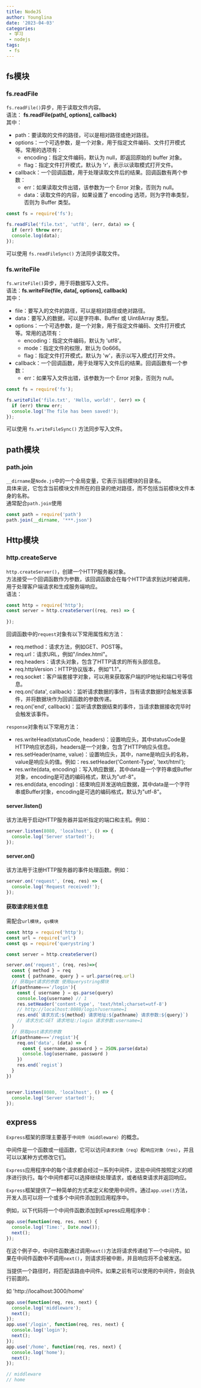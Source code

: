 ```yaml
---
title: NodeJS
author: Younglina
date: '2023-04-03'
categories:
 - 学习
 - nodejs
tags:
 - fs
---
```


## fs模块
### fs.readFile
`fs.readFile()`异步，用于读取文件内容。  
语法： **fs.readFile(path[, options], callback)**  
其中：
- path：要读取的文件的路径，可以是相对路径或绝对路径。
- options：一个可选参数，是一个对象，用于指定文件编码、文件打开模式等。常用的选项有：
  - encoding：指定文件编码，默认为 null，即返回原始的 buffer 对象。
  - flag：指定文件打开模式，默认为 'r'，表示以读取模式打开文件。
- callback：一个回调函数，用于处理读取文件后的结果。回调函数有两个参数：
  - err：如果读取文件出错，该参数为一个 Error 对象，否则为 null。
  - data：读取文件的内容，如果设置了 encoding 选项，则为字符串类型，否则为 Buffer 类型。

``` javascript
const fs = require('fs');

fs.readFile('file.txt', 'utf8', (err, data) => {
  if (err) throw err;
  console.log(data);
});
```
可以使用 `fs.readFileSync()` 方法同步读取文件。  

### fs.**writeFile**
`fs.writeFile()`异步，用于将数据写入文件。  
语法：**fs.writeFile(file, data[, options], callback)**  
其中：
- file：要写入的文件的路径，可以是相对路径或绝对路径。
- data：要写入的数据，可以是字符串、Buffer 或 Uint8Array 类型。
- options：一个可选参数，是一个对象，用于指定文件编码、文件打开模式等。常用的选项有：
  - encoding：指定文件编码，默认为 'utf8'。
  - mode：指定文件的权限，默认为 0o666。
  - flag：指定文件打开模式，默认为 'w'，表示以写入模式打开文件。
- callback：一个回调函数，用于处理写入文件后的结果。回调函数有一个参数：
  - err：如果写入文件出错，该参数为一个 Error 对象，否则为 null。

```javascript
const fs = require('fs');

fs.writeFile('file.txt', 'Hello, world!', (err) => {
  if (err) throw err;
  console.log('The file has been saved!');
});
```
可以使用 `fs.writeFileSync()` 方法同步写入文件。

## path模块
### path.join
`__dirname`是`Node.js`中的一个全局变量，它表示当前模块的目录名。  
具体来说，它包含当前模块文件所在的目录的绝对路径，而不包括当前模块文件本身的名称。  
通常配合`path.join`使用

```javascript
const path = require('path')
path.join(__dirname, '***.json')
```

## Http模块
### http.createServe

`http.createServer()`，创建一个HTTP服务器对象。  
方法接受一个回调函数作为参数，该回调函数会在每个HTTP请求到达时被调用，用于处理客户端请求和生成服务端响应。  
语法：  

```javascript
const http = require('http');
const server = http.createServer((req, res) => {
  
});
```
回调函数中的`request`对象有以下常用属性和方法：  
- req.method：请求方法，例如GET、POST等。  
- req.url：请求URL，例如"/index.html"。  
- req.headers：请求头对象，包含了HTTP请求的所有头部信息。  
- req.httpVersion：HTTP协议版本，例如"1.1"。  
- req.socket：客户端套接字对象，可以用来获取客户端的IP地址和端口号等信息。  
- req.on('data', callback)：监听请求数据的事件，当有请求数据时会触发该事件，并将数据块作为回调函数的参数传递。   
- req.on('end', callback)：监听请求数据结束的事件，当请求数据接收完毕时会触发该事件。  

`response`对象有以下常用方法：  

- res.writeHead(statusCode, headers)：设置响应头，其中statusCode是HTTP响应状态码，headers是一个对象，包含了HTTP响应头信息。
- res.setHeader(name, value)：设置响应头，其中，name是响应头的名称，value是响应头的值。例如：res.setHeader('Content-Type', 'text/html');
- res.write(data, encoding)：写入响应数据，其中data是一个字符串或Buffer对象，encoding是可选的编码格式，默认为"utf-8"。
- res.end(data, encoding)：结束响应并发送响应数据，其中data是一个字符串或Buffer对象，encoding是可选的编码格式，默认为"utf-8"。

#### server.listen()
该方法用于启动HTTP服务器并监听指定的端口和主机。例如：
```javascript
server.listen(8080, 'localhost', () => {
  console.log('Server started!');
});
```
#### server.on()
该方法用于注册HTTP服务器的事件处理函数。例如：

```javascript
server.on('request', (req, res) => {
  console.log('Request received!');
});
```

#### 获取请求相关信息
需配合`url模块`，`qs模块`
```javascript
const http = require('http');
const url = require('url')
const qs = require('querystring')

const server = http.createServer()

server.on('request', (req, res)=>{
  const { method } = req
  const { pathname, query } = url.parse(req.url)
  // 获取get请求的参数 使用querystring模块
  if(pathname==='/login'){
    const { username } = qs.parse(query)
    console.log(username) // 1
    res.setHeader('content-type', 'text/html;charset=utf-8')
    // http://localhost:8080/login?username=1
    res.end(`请求方式:${method} 请求地址:${pathname} 请求参数:${query}`)
    // 请求方式:GET 请求地址:/login 请求参数:username=1
  }
  // 获取post请求的参数
  if(pathname==='/regist'){
    req.on('data', (data) => {
      const { username, password } = JSON.parse(data)
      console.log(username, password )
    })
    res.end(`regist`)
  }
})


server.listen(8080, 'localhost', () => {
  console.log('Server started!');
});
```

## express
`Express`框架的原理主要基于`中间件（middleware）`的概念。  

中间件是一个函数或一组函数，它可以访问`请求对象（req）`和`响应对象（res）`，并且可以以某种方式修改它们。  

`Express`应用程序中的每个请求都会经过一系列中间件，这些中间件按照定义的顺序进行执行。每个中间件都可以选择继续处理请求，或者结束请求并返回响应。  

`Express`框架提供了一种简单的方式来定义和使用中间件。通过`app.use()`方法，开发人员可以将一个或多个中间件添加到应用程序中。

例如，以下代码将一个中间件函数添加到Express应用程序中：
```javascript
app.use(function(req, res, next) {
  console.log('Time:', Date.now());
  next();
});
```
在这个例子中，中间件函数通过调用`next()`方法将请求传递给下一个中间件。如果在中间件函数中不调用`next()`，则请求将被中断，并且响应将不会被发送。

当提供一个路径时，将匹配该路由中间件。如果之前有可以使用的中间件，则会执行前面的。

如 'http://localhost:3000/home'
```javascript
app.use(function(req, res, next) {
  console.log('middleware');
  next();
});
app.use('/login', function(req, res, next) {
  console.log('login');
  next();
});
app.use('/home', function(req, res, next) {
  console.log('home');
  next();
});

// middleware
// home
```
